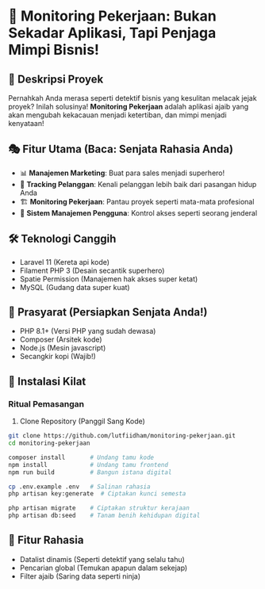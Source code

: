 # 🚀 Monitoring Pekerjaan: Bukan Sekadar Aplikasi, Tapi Penjaga Mimpi Bisnis! 

## 🌟 Deskripsi Proyek
Pernahkah Anda merasa seperti detektif bisnis yang kesulitan melacak jejak proyek? Inilah solusinya! **Monitoring Pekerjaan** adalah aplikasi ajaib yang akan mengubah kekacauan menjadi ketertiban, dan mimpi menjadi kenyataan! 

## 🎭 Fitur Utama (Baca: Senjata Rahasia Anda)
- 📊 **Manajemen Marketing**: Buat para sales menjadi superhero!
- 👥 **Tracking Pelanggan**: Kenali pelanggan lebih baik dari pasangan hidup Anda
- 🏗️ **Monitoring Pekerjaan**: Pantau proyek seperti mata-mata profesional
- 🔐 **Sistem Manajemen Pengguna**: Kontrol akses seperti seorang jenderal

## 🛠 Teknologi Canggih
- Laravel 11 (Kereta api kode)
- Filament PHP 3 (Desain secantik superhero)
- Spatie Permission (Manajemen hak akses super ketat)
- MySQL (Gudang data super kuat)

## 🚦 Prasyarat (Persiapkan Senjata Anda!)
- PHP 8.1+ (Versi PHP yang sudah dewasa)
- Composer (Arsitek kode)
- Node.js (Mesin javascript)
- Secangkir kopi (Wajib!)

## 🚀 Instalasi Kilat

### Ritual Pemasangan

1. Clone Repository (Panggil Sang Kode)
```bash
git clone https://github.com/lutfiidham/monitoring-pekerjaan.git
cd monitoring-pekerjaan

composer install       # Undang tamu kode
npm install            # Undang tamu frontend
npm run build          # Bangun istana digital

cp .env.example .env   # Salinan rahasia
php artisan key:generate  # Ciptakan kunci semesta

php artisan migrate    # Ciptakan struktur kerajaan
php artisan db:seed    # Tanam benih kehidupan digital

```

## 🔮 Fitur Rahasia
- Datalist dinamis (Seperti detektif yang selalu tahu)
- Pencarian global (Temukan apapun dalam sekejap)
- Filter ajaib (Saring data seperti ninja)